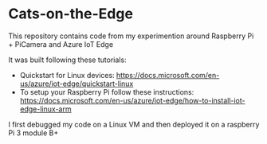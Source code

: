# Cats-on-the-Edge
This repository contains code from my experimention around Raspberry Pi + PiCamera and Azure IoT Edge

It was built following these tutorials:

- Quickstart for Linux devices:
https://docs.microsoft.com/en-us/azure/iot-edge/quickstart-linux
- To setup your Raspberry Pi follow these instructions: https://docs.microsoft.com/en-us/azure/iot-edge/how-to-install-iot-edge-linux-arm

I first debugged my code on a Linux VM and then deployed it on a raspberry Pi 3 module B+



